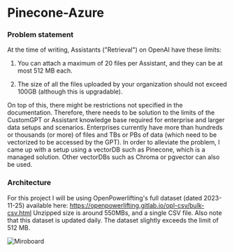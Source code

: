 # Pinecone-Azure

### Problem statement
At the time of writing, Assistants ("Retrieval") on OpenAI have these limits: 

1. You can attach a maximum of 20 files per Assistant, and they can be at most 512 MB each. 

2. The size of all the files uploaded by your organization should not exceed 100GB (although this is upgradable).

On top of this, there might be restrictions not specified in the documentation.  Therefore, there needs to be solution to the limits of the CustomGPT or Assistant knowledge base required for enterprise and larger data setups and scenarios. Enterprises currently have more than hundreds or thousands (or more) of files and TBs or PBs of data (which need to be vectorized to be accessed by the GPT). In order to alleviate the problem, I came up with a setup using a vectorDB such as Pinecone, which is a managed solution. Other vectorDBs such as Chroma or pgvector can also be used. 

### Architecture

For this project I will be using OpenPowerlifting's full dataset (dated 2023-11-25) available here: https://openpowerlifting.gitlab.io/opl-csv/bulk-csv.html
Unzipped size is around 550MBs, and a single CSV file. Also note that this dataset is updated daily. The dataset slightly exceeds the limit of 512 MB.

![Miroboard](https://github.com/zmkarakas/Pinecone-Azure/assets/50174304/850fa03b-c64e-4746-aef9-1e1008d66594)


